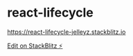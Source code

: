# react-lifecycle

https://react-lifecycle-jelleyz.stackblitz.io

[Edit on StackBlitz ⚡️](https://stackblitz.com/edit/react-lifecycle-jelleyz)
